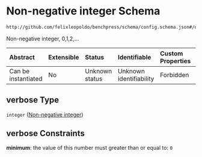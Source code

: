 # Non-negative integer Schema

```txt
http://github.com/felixleopoldo/benchpress/schema/config.schema.json#/definitions/rblip/properties/verbose
```

Non-negative integer, 0,1,2,...

| Abstract            | Extensible | Status         | Identifiable            | Custom Properties | Additional Properties | Access Restrictions | Defined In                                                                    |
| :------------------ | :--------- | :------------- | :---------------------- | :---------------- | :-------------------- | :------------------ | :---------------------------------------------------------------------------- |
| Can be instantiated | No         | Unknown status | Unknown identifiability | Forbidden         | Allowed               | none                | [config.schema.json*](../../../out/config.schema.json "open original schema") |

## verbose Type

`integer` ([Non-negative integer](config-definitions-blip-instantiation-properties-non-negative-integer.md))

## verbose Constraints

**minimum**: the value of this number must greater than or equal to: `0`

